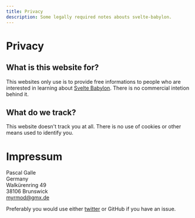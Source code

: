 ```yaml
---
title: Privacy
description: Some legally required notes abouts svelte-babylon.
---
```


# Privacy

## What is this website for?

This websites only use is to provide free informations to people who are interested in learning about [Svelte Babylon](https://github.com/Myrmod/svelte-babylon). There is no commercial intetion behind it.

## What do we track?

This website doesn't track you at all.
There is no use of cookies or other means used to identify you.

# Impressum

Pascal Galle<br>
Germany<br>
Walkürenring 49<br>
38106 Brunswick<br>
myrmod@gmx.de<br>

Preferably you would use either [twitter](https://twitter.com/myrmod) or GitHub if you have an issue.
